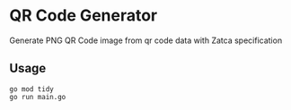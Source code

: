 # QR Code Generator

Generate PNG QR Code image from qr code data with Zatca specification

## Usage 
```golang
go mod tidy
go run main.go
```